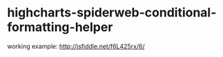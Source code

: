 # highcharts-spiderweb-conditional-formatting-helper

working example: http://jsfiddle.net/f6L425rx/6/
